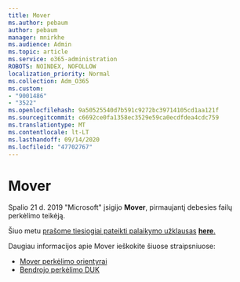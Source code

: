 ```yaml
---
title: Mover
ms.author: pebaum
author: pebaum
manager: mnirkhe
ms.audience: Admin
ms.topic: article
ms.service: o365-administration
ROBOTS: NOINDEX, NOFOLLOW
localization_priority: Normal
ms.collection: Adm_O365
ms.custom:
- "9001486"
- "3522"
ms.openlocfilehash: 9a50525540d7b591c9272bc39714105cd1aa121f
ms.sourcegitcommit: c6692ce0fa1358ec3529e59ca0ecdfdea4cdc759
ms.translationtype: MT
ms.contentlocale: lt-LT
ms.lasthandoff: 09/14/2020
ms.locfileid: "47702767"
---
```

# <a name="mover"></a>Mover

Spalio 21 d. 2019 "Microsoft" įsigijo  **Mover**, pirmaujantį debesies failų perkėlimo teikėją.

Šiuo metu [prašome tiesiogiai pateikti palaikymo užklausas](https://support.microsoft.com/supportforbusiness/productselection?sapId=c3fa6eba-e1f0-0715-4519-94a9740c5f2c) [ **here**.](https://support.microsoft.com/supportforbusiness/productselection?sapId=c3fa6eba-e1f0-0715-4519-94a9740c5f2c)  

Daugiau informacijos apie Mover ieškokite šiuose straipsniuose:

- [Mover perkėlimo orientyrai](https://mover.io/guides/)
- [Bendrojo perkėlimo DUK](https://mover.io/guides/general/)